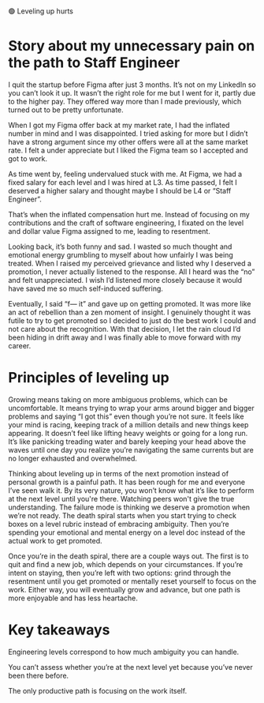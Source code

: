 🟢 Leveling up hurts

# Story about my unnecessary pain on the path to Staff Engineer

I quit the startup before Figma after just 3 months. It’s not on my LinkedIn so you can’t look it up. It wasn’t the right role for me but I went for it, partly due to the higher pay. They offered way more than I made previously, which turned out to be pretty unfortunate.

When I got my Figma offer back at my market rate, I had the inflated number in mind and I was disappointed. I tried asking for more but I didn’t have a strong argument since my other offers were all at the same market rate. I felt a under appreciate but I liked the Figma team so I accepted and got to work.

As time went by, feeling undervalued stuck with me. At Figma, we had a fixed salary for each level and I was hired at L3. As time passed, I felt I deserved a higher salary and thought maybe I should be L4 or “Staff Engineer”.

That’s when the inflated compensation hurt me. Instead of focusing on my contributions and the craft of software engineering, I fixated on the level and dollar value Figma assigned to me, leading to resentment.

Looking back, it’s both funny and sad. I wasted so much thought and emotional energy grumbling to myself about how unfairly I was being treated. When I raised my perceived grievance and listed why I deserved a promotion, I never actually listened to the response. All I heard was the “no” and felt unappreciated. I wish I’d listened more closely because it would have saved me so much self-induced suffering.

Eventually, I said “f— it” and gave up on getting promoted. It was more like an act of rebellion than a zen moment of insight. I genuinely thought it was futile to try to get promoted so I decided to just do the best work I could and not care about the recognition. With that decision, I let the rain cloud I’d been hiding in drift away and I was finally able to move forward with my career.

# Principles of leveling up

Growing means taking on more ambiguous problems, which can be uncomfortable. It means trying to wrap your arms around bigger and bigger problems and saying “I got this” even though you’re not sure. It feels like your mind is racing, keeping track of a million details and new things keep appearing. It doesn’t feel like lifting heavy weights or going for a long run. It’s like panicking treading water and barely keeping your head above the waves until one day you realize you’re navigating the same currents but are no longer exhausted and overwhelmed.

Thinking about leveling up in terms of the next promotion instead of personal growth is a painful path. It has been rough for me and everyone I’ve seen walk it. By its very nature, you won’t know what it’s like to perform at the next level until you're there. Watching peers won't give the true understanding. The failure mode is thinking we deserve a promotion when we’re not ready. The death spiral starts when you start trying to check boxes on a level rubric instead of embracing ambiguity. Then you’re spending your emotional and mental energy on a level doc instead of the actual work to get promoted.

Once you’re in the death spiral, there are a couple ways out. The first is to quit and find a new job, which depends on your circumstances. If you’re intent on staying, then you’re left with two options: grind through the resentment until you get promoted or mentally reset yourself to focus on the work. Either way, you will eventually grow and advance, but one path is more enjoyable and has less heartache.

# Key takeaways

Engineering levels correspond to how much ambiguity you can handle.

You can’t assess whether you’re at the next level yet because you’ve never been there before.

The only productive path is focusing on the work itself.
